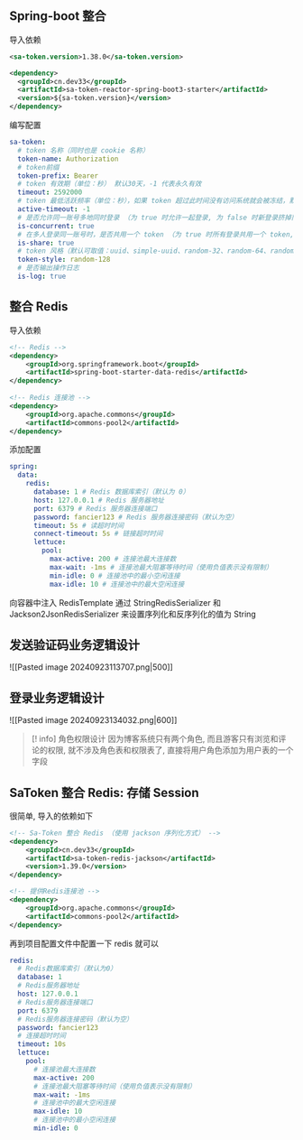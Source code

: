 ## Spring-boot 整合
导入依赖
```xml
<sa-token.version>1.38.0</sa-token.version>

<dependency>  
  <groupId>cn.dev33</groupId>  
  <artifactId>sa-token-reactor-spring-boot3-starter</artifactId>  
  <version>${sa-token.version}</version>  
</dependency>
```

编写配置
```yml
sa-token:  
  # token 名称（同时也是 cookie 名称）  
  token-name: Authorization  
  # token前缀  
  token-prefix: Bearer  
  # token 有效期（单位：秒） 默认30天，-1 代表永久有效  
  timeout: 2592000  
  # token 最低活跃频率（单位：秒），如果 token 超过此时间没有访问系统就会被冻结，默认-1 代表不限制，永不冻结  
  active-timeout: -1  
  # 是否允许同一账号多地同时登录 （为 true 时允许一起登录, 为 false 时新登录挤掉旧登录）  
  is-concurrent: true  
  # 在多人登录同一账号时，是否共用一个 token （为 true 时所有登录共用一个 token, 为 false 时每次登录新建一个 token）  
  is-share: true  
  # token 风格（默认可取值：uuid、simple-uuid、random-32、random-64、random-128、tik）  
  token-style: random-128  
  # 是否输出操作日志  
  is-log: true
```

## 整合 Redis
导入依赖
```xml
<!-- Redis -->  
<dependency>  
    <groupId>org.springframework.boot</groupId>  
    <artifactId>spring-boot-starter-data-redis</artifactId>  
</dependency>  
  
<!-- Redis 连接池 -->  
<dependency>  
    <groupId>org.apache.commons</groupId>  
    <artifactId>commons-pool2</artifactId>  
</dependency>
```

添加配置
```yml
spring:
  data:  
    redis:  
      database: 1 # Redis 数据库索引（默认为 0）  
      host: 127.0.0.1 # Redis 服务器地址  
      port: 6379 # Redis 服务器连接端口  
      password: fancier123 # Redis 服务器连接密码（默认为空）  
      timeout: 5s # 读超时时间  
      connect-timeout: 5s # 链接超时时间  
      lettuce:  
        pool:  
          max-active: 200 # 连接池最大连接数  
          max-wait: -1ms # 连接池最大阻塞等待时间（使用负值表示没有限制）  
          min-idle: 0 # 连接池中的最小空闲连接  
          max-idle: 10 # 连接池中的最大空闲连接
```

向容器中注入 RedisTemplate 通过 StringRedisSerializer 和 Jackson2JsonRedisSerializer 来设置序列化和反序列化的值为 String

## 发送验证码业务逻辑设计
![[Pasted image 20240923113707.png|500]]

## 登录业务逻辑设计
![[Pasted image 20240923134032.png|600]]

> [! info] 角色权限设计
> 因为博客系统只有两个角色, 而且游客只有浏览和评论的权限, 就不涉及角色表和权限表了, 直接将用户角色添加为用户表的一个字段

## SaToken 整合 Redis: 存储 Session
很简单, 导入的依赖如下
```xml
<!-- Sa-Token 整合 Redis （使用 jackson 序列化方式） -->
<dependency>
    <groupId>cn.dev33</groupId>
    <artifactId>sa-token-redis-jackson</artifactId>
    <version>1.39.0</version>
</dependency>

<!-- 提供Redis连接池 -->
<dependency>
    <groupId>org.apache.commons</groupId>
    <artifactId>commons-pool2</artifactId>
</dependency>

```

再到项目配置文件中配置一下 redis 就可以
```yml
redis:  
  # Redis数据库索引（默认为0）  
  database: 1  
  # Redis服务器地址  
  host: 127.0.0.1  
  # Redis服务器连接端口  
  port: 6379  
  # Redis服务器连接密码（默认为空）  
  password: fancier123  
  # 连接超时时间  
  timeout: 10s  
  lettuce:  
    pool:  
      # 连接池最大连接数  
      max-active: 200  
      # 连接池最大阻塞等待时间（使用负值表示没有限制）  
      max-wait: -1ms  
      # 连接池中的最大空闲连接  
      max-idle: 10  
      # 连接池中的最小空闲连接  
      min-idle: 0
```